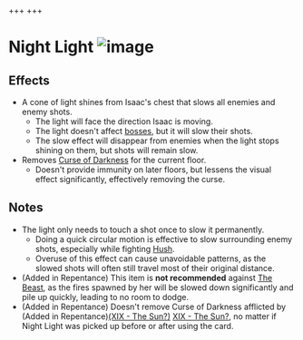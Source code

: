 +++
+++

 # Night Light ![image](/image/Night_Light.png) 


Effects
---------


* A cone of light shines from Isaac's chest that slows all enemies and enemy shots.
	+ The light will face the direction Isaac is moving.
	+ The light doesn't affect [bosses](/wiki/Boss "Boss"), but it will slow their shots.
	+ The slow effect will disappear from enemies when the light stops shining on them, but shots will remain slow.
* Removes [Curse of Darkness](/wiki/Curse_of_Darkness "Curse of Darkness") for the current floor.
	+ Doesn't provide immunity on later floors, but lessens the visual effect significantly, effectively removing the curse.


Notes
-------


* The light only needs to touch a shot once to slow it permanently.
	+ Doing a quick circular motion is effective to slow surrounding enemy shots, especially while fighting [Hush](/wiki/Hush "Hush").
	+ Overuse of this effect can cause unavoidable patterns, as the slowed shots will often still travel most of their original distance.
* (Added in Repentance) This item is **not recommended** against [The Beast](/wiki/The_Beast "The Beast"), as the fires spawned by her will be slowed down significantly and pile up quickly, leading to no room to dodge.
* (Added in Repentance) Doesn't remove Curse of Darkness afflicted by (Added in Repentance)[(XIX - The Sun?)](/wiki/Cards_and_Runes "XIX - The Sun?") [XIX - The Sun?](/wiki/Cards_and_Runes "Cards and Runes"), no matter if Night Light was picked up before or after using the card.


